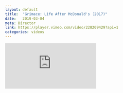 ```yaml
---
layout: default
title:  "Grimace: Life After McDonald's (2017)"
date:   2019-03-04
meta: Director
link: https://player.vimeo.com/video/228209429?api=1
categories: videos
---
```


<iframe src="https://player.vimeo.com/video/337427875?api=1&background=1&mute=0&loop=1" frameborder="0" allow="autoplay; fullscreen" allowfullscreen></iframe>

